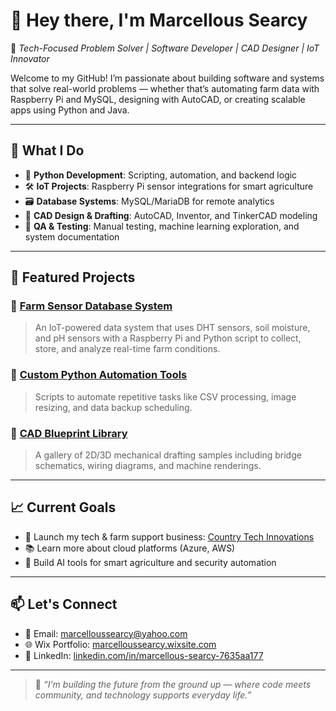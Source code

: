 # 👋 Hey there, I'm Marcellous Searcy

🔧 *Tech-Focused Problem Solver | Software Developer | CAD Designer | IoT Innovator*

Welcome to my GitHub! I’m passionate about building software and systems that solve real-world problems — whether that’s automating farm data with Raspberry Pi and MySQL, designing with AutoCAD, or creating scalable apps using Python and Java.

---

## 💼 What I Do

- 🐍 **Python Development**: Scripting, automation, and backend logic
- 🛠️ **IoT Projects**: Raspberry Pi sensor integrations for smart agriculture
- 🗃️ **Database Systems**: MySQL/MariaDB for remote analytics
- 📐 **CAD Design & Drafting**: AutoCAD, Inventor, and TinkerCAD modeling
- 🧪 **QA & Testing**: Manual testing, machine learning exploration, and system documentation

---

## 🚀 Featured Projects

### 🔹 [Farm Sensor Database System](https://github.com/Cellous/farm_sensor_project)
> An IoT-powered data system that uses DHT sensors, soil moisture, and pH sensors with a Raspberry Pi and Python script to collect, store, and analyze real-time farm conditions.

### 🔹 [Custom Python Automation Tools](https://github.com/Cellous/python-automation-tools)
> Scripts to automate repetitive tasks like CSV processing, image resizing, and data backup scheduling.

### 🔹 [CAD Blueprint Library](https://github.com/Cellous/cad-projects)
> A gallery of 2D/3D mechanical drafting samples including bridge schematics, wiring diagrams, and machine renderings.

---

## 📈 Current Goals

- 🎯 Launch my tech & farm support business: [Country Tech Innovations](https://marcelloussearcy.wixsite.com/marcelloussearcy)
- 📚 Learn more about cloud platforms (Azure, AWS)
- 🤖 Build AI tools for smart agriculture and security automation

---

## 📫 Let's Connect

- 📧 Email: marcelloussearcy@yahoo.com  
- 🌐 Wix Portfolio: [marcelloussearcy.wixsite.com](https://marcelloussearcy.wixsite.com/marcelloussearcy)  
- 💼 LinkedIn: [linkedin.com/in/marcellous-searcy-7635aa177](https://linkedin.com/in/marcellous-searcy-7635aa177)

---

> 💬 *“I'm building the future from the ground up — where code meets community, and technology supports everyday life.”*

